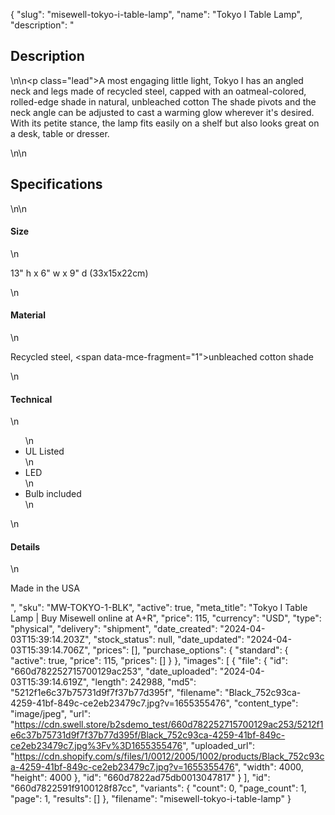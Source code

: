 {
  "slug": "misewell-tokyo-i-table-lamp",
  "name": "Tokyo I Table Lamp",
  "description": "<h2>Description</h2>\n<!-- split -->\n<p class=\"lead\">A most engaging little light, Tokyo I has an angled neck and legs made of recycled steel, capped with an oatmeal-colored, rolled-edge shade in natural, unbleached cotton The shade pivots and the neck angle can be adjusted to cast a warming glow wherever it's desired. With its petite stance, the lamp fits easily on a shelf but also looks great on a desk, table or dresser.</p>\n<!-- split -->\n<h2>Specifications</h2>\n<!-- split -->\n<h4>Size</h4>\n<p>13\" h x 6\" w x 9\" d (33x15x22cm)</p>\n<h4>Material</h4>\n<p>Recycled steel, <span data-mce-fragment=\"1\">unbleached cotton shade</span></p>\n<h4>Technical</h4>\n<ul>\n<li>UL Listed</li>\n<li>LED</li>\n<li>Bulb included</li>\n</ul>\n<h4>Details</h4>\n<p>Made in the USA</p>",
  "sku": "MW-TOKYO-1-BLK",
  "active": true,
  "meta_title": "Tokyo I Table Lamp | Buy Misewell online at A+R",
  "price": 115,
  "currency": "USD",
  "type": "physical",
  "delivery": "shipment",
  "date_created": "2024-04-03T15:39:14.203Z",
  "stock_status": null,
  "date_updated": "2024-04-03T15:39:14.706Z",
  "prices": [],
  "purchase_options": {
    "standard": {
      "active": true,
      "price": 115,
      "prices": []
    }
  },
  "images": [
    {
      "file": {
        "id": "660d782252715700129ac253",
        "date_uploaded": "2024-04-03T15:39:14.619Z",
        "length": 242988,
        "md5": "5212f1e6c37b75731d9f7f37b77d395f",
        "filename": "Black_752c93ca-4259-41bf-849c-ce2eb23479c7.jpg?v=1655355476",
        "content_type": "image/jpeg",
        "url": "https://cdn.swell.store/b2sdemo_test/660d782252715700129ac253/5212f1e6c37b75731d9f7f37b77d395f/Black_752c93ca-4259-41bf-849c-ce2eb23479c7.jpg%3Fv%3D1655355476",
        "uploaded_url": "https://cdn.shopify.com/s/files/1/0012/2005/1002/products/Black_752c93ca-4259-41bf-849c-ce2eb23479c7.jpg?v=1655355476",
        "width": 4000,
        "height": 4000
      },
      "id": "660d7822ad75db0013047817"
    }
  ],
  "id": "660d7822591f9100128f87cc",
  "variants": {
    "count": 0,
    "page_count": 1,
    "page": 1,
    "results": []
  },
  "filename": "misewell-tokyo-i-table-lamp"
}